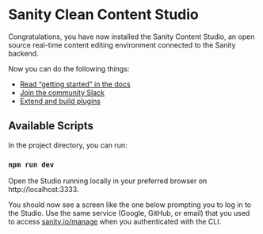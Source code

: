 # Sanity Clean Content Studio

Congratulations, you have now installed the Sanity Content Studio, an open source real-time content editing environment connected to the Sanity backend.

Now you can do the following things:

- [Read “getting started” in the docs](https://www.sanity.io/docs/introduction/getting-started?utm_source=readme)
- [Join the community Slack](https://slack.sanity.io/?utm_source=readme)
- [Extend and build plugins](https://www.sanity.io/docs/content-studio/extending?utm_source=readme)

## Available Scripts

In the project directory, you can run:

### `npm run dev`

Open the Studio running locally in your preferred browser on http://localhost:3333.

You should now see a screen like the one below prompting you to log in to the Studio. Use the same service (Google, GitHub, or email) that you used to access [sanity.io/manage](https://www.sanity.io/manage) when you authenticated with the CLI.